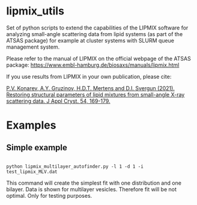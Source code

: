 # lipmix_utils

Set of python scripts to extend the capabilities of the LIPMIX software for analyzing small-angle scattering data from lipid systems (as part of the ATSAS package) for example at cluster systems with SLURM queue management system.

Please refer to the manual of LIPMIX on the official webpage of the ATSAS package: https://www.embl-hamburg.de/biosaxs/manuals/lipmix.html

If you use results from LIPMIX in your own publication, please cite:

[P.V. Konarev, A.Y. Gruzinov, H.D.T. Mertens and D.I. Svergun (2021). Restoring structural parameters of lipid mixtures from small-angle X-ray scattering data. J Appl Cryst. 54, 169-179.](https://journals.iucr.org/j/issues/2021/01/00/fs5188/fs5188.pdf)

# Examples

## Simple example

```

python lipmix_multilayer_autofinder.py -l 1 -d 1 -i test_lipmix_MLV.dat

```

This command will create the simplest fit with one distribution and one bilayer. Data is shown for multilayer vesicles. Therefore fit will be not optimal. Only for testing purposes.
